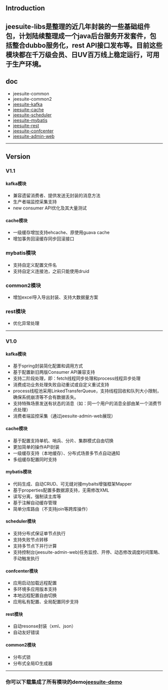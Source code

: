 ## Introduction
**jeesuite-libs**是整理的近几年封装的一些基础组件包，计划陆续整理成一个java后台服务开发套件，包括整合dubbo服务化，rest API接口发布等。目前这些模块都在千万级会员、日UV百万线上稳定运行，可用于生产环境。
---
## doc
* jeesuite-common
* jeesuite-common2
* [jeesuite-kafka](./docs/kafka.md) 
* [jeesuite-cache](./docs/cache.md) 
* [jeesuite-scheduler](./docs/scheduler.md)
* [jeesuite-mybatis](./docs/mybatis.md) 
* [jeesuite-rest](./docs/rest.md) 
* [jeesuite-confcenter](./docs/confcenter.md)
* [jeesuite-admin-web](./docs/admin.md) 
---
## Version
### V1.1
#### kafka模块
- 兼容遗留消费者、提供发送无封装的消息方法
- 生产者端监控采集支持
- new consumer API优化及其大量测试

#### cache模块
- 一级缓存增加支持ehcache、原使用guava cache
- 增加事务回滚缓存同步回滚接口

### mybatis模块
- 支持自定义配置文件名
- 支持自定义连接池，之前只能使用druid

### common2模块
- 增加excel导入导出封装、支持大数据量方案

### rest模块
- 优化异常处理

---
### V1.0
#### kafka模块
- 基于spring封装简化配置和调用方式
- 基于配置新旧两版Consumer API兼容支持
- 支持二阶段处理，即：fetch线程同步处理和process线程异步处理
- 消费成功业务处理失败自动重试或自定义重试支持
- process线程池采用LinkedTransferQueue，支持线程回收和队列大小限制，确保系统崩溃等不会有数据丢失。
- 支持特殊场景发送有状态的消息（如：同一个用户的消息全部由某一个消费节点处理）
- 消费者端监控采集（通过jeesuite-admin-web展现）

#### cache模块
- 基于配置支持单机、哨兵、分片、集群模式自由切换
- 更加简单的操作API封装
- 一级缓存支持（本地缓存）、分布式场景多节点自动通知
- 多组缓存配置同时支持

#### mybatis模块
- 代码生成、自动CRUD、可无缝对接mybaits增强框架Mapper
- 基于properties配置多数据源支持，无需修改XML
- 读写分离，强制读主库等
- 基于注解自动缓存管理
- 简单分库路由（不支持join等跨库操作）

#### scheduler模块
- 支持分布式保证单节点执行
- 支持失败节点转移
- 支持多节点下并行计算
- 支持控制台(jeesuite-admin-web)任务监控、开停、动态修改调度时间策略、手动触发执行

#### confcenter模块
- 应用启动加载远程配置
- 多环境多应用版本支持
- 本地远程配置自由切换
- 应用私有配置、全局配置同步支持

#### rest模块
- 自动resonse封装（xml、json）
- 自动友好错误

#### common2模块
- 分布式锁
- 分布式全局ID生成器

---
### 你可以下载集成了所有模块的demo[jeesuite-demo](https://github.com/vakinge/jeesuite-demo) 
